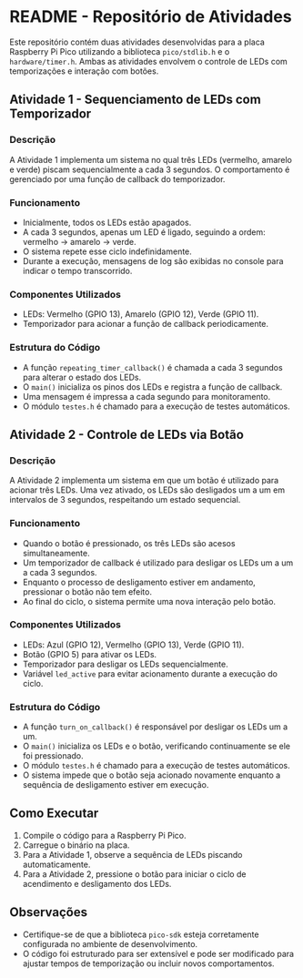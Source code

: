 # README - Repositório de Atividades

Este repositório contém duas atividades desenvolvidas para a placa Raspberry Pi Pico utilizando a biblioteca `pico/stdlib.h` e o `hardware/timer.h`. Ambas as atividades envolvem o controle de LEDs com temporizações e interação com botões.

## Atividade 1 - Sequenciamento de LEDs com Temporizador

### Descrição
A Atividade 1 implementa um sistema no qual três LEDs (vermelho, amarelo e verde) piscam sequencialmente a cada 3 segundos. O comportamento é gerenciado por uma função de callback do temporizador.

### Funcionamento
- Inicialmente, todos os LEDs estão apagados.
- A cada 3 segundos, apenas um LED é ligado, seguindo a ordem: vermelho → amarelo → verde.
- O sistema repete esse ciclo indefinidamente.
- Durante a execução, mensagens de log são exibidas no console para indicar o tempo transcorrido.

### Componentes Utilizados
- LEDs: Vermelho (GPIO 13), Amarelo (GPIO 12), Verde (GPIO 11).
- Temporizador para acionar a função de callback periodicamente.

### Estrutura do Código
- A função `repeating_timer_callback()` é chamada a cada 3 segundos para alterar o estado dos LEDs.
- O `main()` inicializa os pinos dos LEDs e registra a função de callback.
- Uma mensagem é impressa a cada segundo para monitoramento.
- O módulo `testes.h` é chamado para a execução de testes automáticos.

## Atividade 2 - Controle de LEDs via Botão

### Descrição
A Atividade 2 implementa um sistema em que um botão é utilizado para acionar três LEDs. Uma vez ativado, os LEDs são desligados um a um em intervalos de 3 segundos, respeitando um estado sequencial.

### Funcionamento
- Quando o botão é pressionado, os três LEDs são acesos simultaneamente.
- Um temporizador de callback é utilizado para desligar os LEDs um a um a cada 3 segundos.
- Enquanto o processo de desligamento estiver em andamento, pressionar o botão não tem efeito.
- Ao final do ciclo, o sistema permite uma nova interação pelo botão.

### Componentes Utilizados
- LEDs: Azul (GPIO 12), Vermelho (GPIO 13), Verde (GPIO 11).
- Botão (GPIO 5) para ativar os LEDs.
- Temporizador para desligar os LEDs sequencialmente.
- Variável `led_active` para evitar acionamento durante a execução do ciclo.

### Estrutura do Código
- A função `turn_on_callback()` é responsável por desligar os LEDs um a um.
- O `main()` inicializa os LEDs e o botão, verificando continuamente se ele foi pressionado.
- O módulo `testes.h` é chamado para a execução de testes automáticos.
- O sistema impede que o botão seja acionado novamente enquanto a sequência de desligamento estiver em execução.

## Como Executar
1. Compile o código para a Raspberry Pi Pico.
2. Carregue o binário na placa.
3. Para a Atividade 1, observe a sequência de LEDs piscando automaticamente.
4. Para a Atividade 2, pressione o botão para iniciar o ciclo de acendimento e desligamento dos LEDs.

## Observações
- Certifique-se de que a biblioteca `pico-sdk` esteja corretamente configurada no ambiente de desenvolvimento.
- O código foi estruturado para ser extensível e pode ser modificado para ajustar tempos de temporização ou incluir novos comportamentos.


